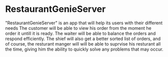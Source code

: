 # RestaurantGenieServer

"RestaurantGenieServer" is an app that will help its users with their different needs
The customer will be able to view his order from the moment he order it untill it is ready.
The waiter will be able to balance the orders and respond efficiently. The shief will also 
get a better sorted list of orders, and of course, the resturant manger will will be able 
to suprvise his resturant all the time, giving him the ability to quickly solve any problems that may occur.
